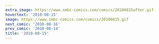 ```yaml
---
extra_image: https://www.smbc-comics.com/comics/20100815after.gif
hovertext: '2010-08-15'
image: https://www.smbc-comics.com/comics/20100815.gif
next_comic: '2010-08-16'
prev_comic: '2010-08-14'
title: '2010-08-15'
---
```


